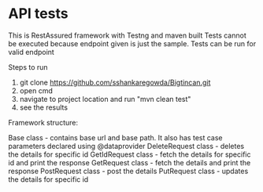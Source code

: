 # API tests

This is RestAssured framework with Testng and maven built
Tests cannot be executed because endpoint given is just the sample.
Tests can be run for valid endpoint

Steps to run
1. git clone https://github.com/sshankaregowda/Bigtincan.git
2. open cmd
3. navigate to project location and run "mvn clean test"
4. see the results

Framework structure:

Base class - contains base url and base path. It also has test case parameters declared using @dataprovider
DeleteRequest class - deletes the details for specific id
GetIdRequest class - fetch the details for specific id and print the response
GetRequest class - fetch the details and print the response
PostRequest class - post the details 
PutRequest class - updates the details for specific id


